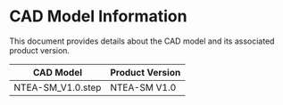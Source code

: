 # CAD Model Information

This document provides details about the CAD model and its associated product version.

| CAD Model         | Product Version |
|-------------------|-----------------|
| NTEA-SM_V1.0.step | NTEA-SM V1.0    |
